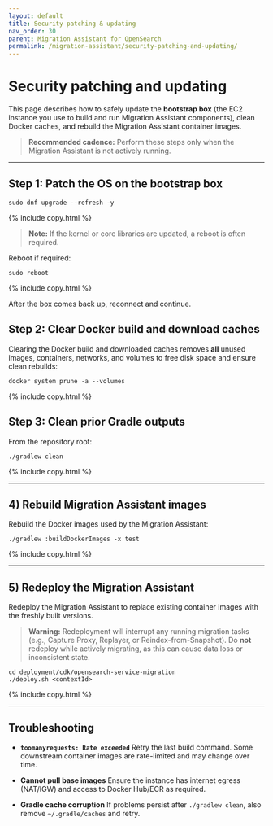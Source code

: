 ```yaml
---
layout: default
title: Security patching & updating
nav_order: 30
parent: Migration Assistant for OpenSearch
permalink: /migration-assistant/security-patching-and-updating/
---
```


# Security patching and updating

This page describes how to safely update the **bootstrap box** (the EC2 instance you use to build and run Migration Assistant components), clean Docker caches, and rebuild the Migration Assistant container images.

> **Recommended cadence:** Perform these steps only when the Migration Assistant is not actively running.

---

## Step 1: Patch the OS on the bootstrap box

```shell
sudo dnf upgrade --refresh -y
```
{% include copy.html %}

> **Note:** If the kernel or core libraries are updated, a reboot is often required.

Reboot if required:

```shell
sudo reboot
```
{% include copy.html %}

After the box comes back up, reconnect and continue.


## Step 2: Clear Docker build and download caches

Clearing the Docker build and downloaded caches removes **all** unused images, containers, networks, and volumes to free disk space and ensure clean rebuilds:

```shell
docker system prune -a --volumes
```
{% include copy.html %}


## Step 3: Clean prior Gradle outputs

From the repository root:

```shell
./gradlew clean
```
{% include copy.html %}

---

## 4) Rebuild Migration Assistant images

Rebuild the Docker images used by the Migration Assistant:

```shell
./gradlew :buildDockerImages -x test
```
{% include copy.html %}

---

## 5) Redeploy the Migration Assistant

Redeploy the Migration Assistant to replace existing container images with the freshly built versions.

> **Warning:** Redeployment will interrupt any running migration tasks (e.g., Capture Proxy, Replayer, or Reindex-from-Snapshot).
> Do **not** redeploy while actively migrating, as this can cause data loss or inconsistent state.

```shell
cd deployment/cdk/opensearch-service-migration
./deploy.sh <contextId>
```
{% include copy.html %}

---

## Troubleshooting

* **`toomanyrequests: Rate exceeded`**
  Retry the last build command. Some downstream container images are rate-limited and may change over time.

* **Cannot pull base images**
  Ensure the instance has internet egress (NAT/IGW) and access to Docker Hub/ECR as required.

* **Gradle cache corruption**
  If problems persist after `./gradlew clean`, also remove `~/.gradle/caches` and retry.
